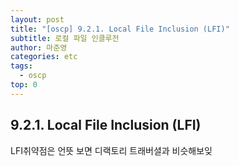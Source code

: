 ```yaml
---
layout: post
title: "[oscp] 9.2.1. Local File Inclusion (LFI)"
subtitle: 로컬 파일 인클루전
author: 마준영
categories: etc
tags:
  - oscp
top: 0
---
```

## 9.2.1. Local File Inclusion (LFI)
LFI취약점은 언뜻 보면 디랙토리 트래버셜과 비슷해보잊